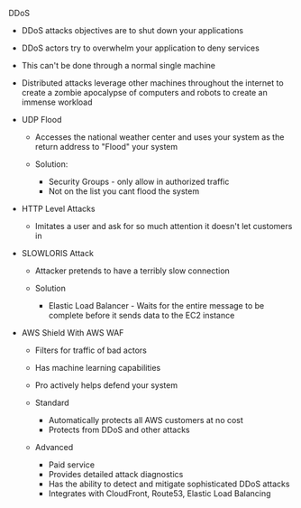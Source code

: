 DDoS

- DDoS attacks objectives are to shut down your applications
- DDoS actors try to overwhelm your application to deny services
- This can't be done through a normal single machine
- Distributed attacks leverage other machines throughout the internet to create a zombie apocalypse of computers and robots to create an immense workload
- UDP Flood
    
    - Accesses the national weather center and uses your system as the return address to "Flood" your system
    - Solution:
        
        - Security Groups - only allow in authorized traffic
        - Not on the list you cant flood the system
- HTTP Level Attacks
    
    - Imitates a user and ask for so much attention it doesn't let customers in
- SLOWLORIS Attack
    
    - Attacker pretends to have a terribly slow connection
    - Solution
        
        - Elastic Load Balancer - Waits for the entire message to be complete before it sends data to the EC2 instance
- AWS Shield With AWS WAF
    
    - Filters for traffic of bad actors
    - Has machine learning capabilities
    - Pro actively helps defend your system
    - Standard
        
        - Automatically protects all AWS customers at no cost
        - Protects from DDoS and other attacks
    - Advanced
        
        - Paid service
        - Provides detailed attack diagnostics
        - Has the ability to detect and mitigate sophisticated DDoS attacks
        - Integrates with CloudFront, Route53, Elastic Load Balancing